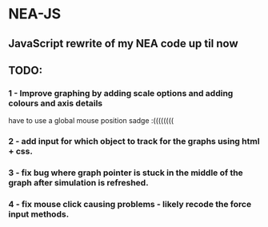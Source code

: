 # NEA-JS
## JavaScript rewrite of my NEA code up til now

## TODO:
### 1 - Improve graphing by adding scale options and adding colours and axis details
  have to use a global mouse position sadge :((((((((
### 2 - add input for which object to track for the graphs using html + css.
### 3 - fix bug where graph pointer is stuck in the middle of the graph after simulation is refreshed.
### 4 - fix mouse click causing problems - likely recode the force input methods.
